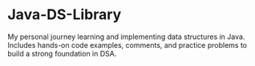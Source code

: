 # Java-DS-Library
My personal journey learning and implementing data structures in Java. Includes hands-on code examples, comments, and practice problems to build a strong foundation in DSA.
